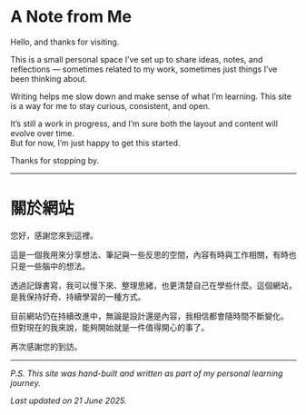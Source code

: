 # A Note from Me

Hello, and thanks for visiting.

This is a small personal space I’ve set up to share ideas, notes, and reflections — sometimes related to my work, sometimes just things I’ve been thinking about.

Writing helps me slow down and make sense of what I’m learning. This site is a way for me to stay curious, consistent, and open.

It’s still a work in progress, and I’m sure both the layout and content will evolve over time.  
But for now, I’m just happy to get this started.

Thanks for stopping by.




---



# 關於網站

您好，感謝您來到這裡。

這是一個我用來分享想法、筆記與一些反思的空間，內容有時與工作相關，有時也只是一些腦中的想法。

透過記錄書寫，我可以慢下來、整理思緒，也更清楚自己在學些什麼。這個網站，是我保持好奇、持續學習的一種方式。

目前網站仍在持續改進中，無論是設計還是內容，我相信都會隨時間不斷變化。  
但對現在的我來說，能夠開始就是一件值得開心的事了。

再次感謝您的到訪。




---


_P.S. This site was hand-built and written as part of my personal learning journey._

_Last updated on 21 June 2025._


